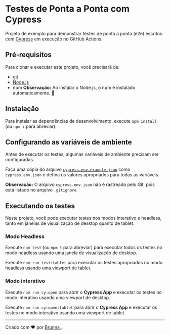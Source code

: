 # Testes de Ponta a Ponta com Cypress

Projeto de exemplo para demonstrar testes de ponta a ponta (e2e) escritos com [Cypress](https://cypress.io) em execução no GitHub Actions.

## Pré-requisitos

Para clonar e executar este projeto, você precisará de:

- [git](https://git-scm.com/downloads) 
- [Node.js](https://nodejs.org/en/) 
- npm 
**Observação:** Ao instalar o Node.js, o npm é instalado automaticamente. 🚀

## Instalação

Para instalar as dependências de desenvolvimento, execute `npm install` (ou `npm i` para abreviar).

## Configurando as variáveis de ambiente

Antes de executar os testes, algumas variáveis de ambiente precisam ser configuradas.

Faça uma cópia do arquivo [`cypress.env.example.json`](./cypress.env.example.json) como `cypress.env.json` e defina os valores apropriados para todas as variáveis.

**Observação:** O arquivo `cypress.env.json` não é rastreado pelo Git, pois está listado no arquivo `.gitignore`.

## Executando os testes

Neste projeto, você pode executar testes nos modos interativo e headless, tanto em janelas de visualização de desktop quanto de tablet.

### Modo Headless

Execute `npm test` (ou `npm t` para abreviar) para executar todos os testes no modo headless usando uma janela de visualização de desktop.

Execute `npm run test:tablet` para executar os testes apropriados no modo headless usando uma viewport de tablet.

### Modo interativo

Execute `npm run cy:open` para abrir o __Cypress App__ e executar os testes no modo interativo usando uma viewport de desktop.

Execute `npm run cy:open:tablet` para abrir o __Cypress App__ e executar os testes no modo interativo usando uma viewport de tablet.

___

Criado com ❤️ por [Brunna ](www.linkedin.com/in/brunna-luiza).
